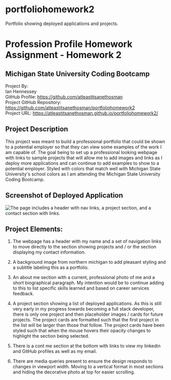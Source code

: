 # portfoliohomework2
Portfolio showing deployed applications and projects.
# Profession Profile Homework Assignment - Homework 2<br>
## Michigan State University Coding Bootcamp<br>

Project By:<br>
Ian Hennessey<br>
GitHub Profile:  <https://github.com/atleastitsanethosman><br>
Project GitHub Repository: <https://github.com/atleastitsanethosman/portfoliohomework2><br>
Project URL: <https://atleastitsanethosman.github.io/portfoliohomework2/><br>

## Project Description
This project was meant to build a professional portfolio that could be shown to a potential employer so that they can view some examples of the work I am capable of.  The goal being to set up a professional looking webpage with links to sample projects that will allow me to add images and links as I deploy more applications and can continue to add examples to show to a potential employer.  Styled with colors that match well with Michigan State University's school colors as I am attending the Michigan State University Coding Bootcamp.

## Screenshot of Deployed Application
![The page includes a header with nav links, a project section, and a contact section with links.](./assets/Images/portfoliodeployedscreenshot.png)

## Project Elements:<br>

1. The webpage has a header with my name and a set of navigation links to move directly to the section showing projects and / or the section displaying my contact information.

2. A background image from northern michigan to add pleasant styling and a subtitle labeling this as a portfolio.

3. An about me section with a current, professional photo of me and a short biographical paragraph.  My intention would be to continue adding to this to list specific skills learned and based on career services feedback.

4. A project section showing a list of deployed applications.  As this is still very early in my progress towards becoming a full stack developer, there is only one project and then placeholder images / cards for future projects.  The project cards are formatted such that the first project in the list will be larger than those that follow.  The project cards have been styled such that when the mouse hovers their opacity changes to highlight the section being selected.

5. There is a cont me section at the bottom with links to view my linkedin and GitHub profiles as well as my email.

6. There are media queries present to ensure the design responds to changes in viewport width.  Moving to a vertical format in most sections and hiding the decorative photo at top for easier scrolling.

